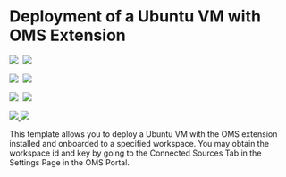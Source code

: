# Deployment of a Ubuntu VM with OMS Extension

<IMG SRC="https://azbotstorage.blob.core.windows.net/badges/201-oms-extension-ubuntu-vm/PublicLastTestDate.svg" />&nbsp;
<IMG SRC="https://azbotstorage.blob.core.windows.net/badges/201-oms-extension-ubuntu-vm/PublicDeployment.svg" />&nbsp;

<IMG SRC="https://azbotstorage.blob.core.windows.net/badges/201-oms-extension-ubuntu-vm/FairfaxLastTestDate.svg" />&nbsp;
<IMG SRC="https://azbotstorage.blob.core.windows.net/badges/201-oms-extension-ubuntu-vm/FairfaxDeployment.svg" />&nbsp;

<IMG SRC="https://azbotstorage.blob.core.windows.net/badges/201-oms-extension-ubuntu-vm/BestPracticeResult.svg" />&nbsp;
<IMG SRC="https://azbotstorage.blob.core.windows.net/badges/201-oms-extension-ubuntu-vm/CredScanResult.svg" />&nbsp;

<a href="https://portal.azure.com/#create/Microsoft.Template/uri/https%3A%2F%2Fraw.githubusercontent.com%2FAzure%2Fazure-quickstart-templates%2Fmaster%2F201-oms-extension-ubuntu-vm%2Fazuredeploy.json" target="_blank">
    <img src="http://azuredeploy.net/deploybutton.png"/>
</a>
<a href="http://armviz.io/#/?load=https%3A%2F%2Fraw.githubusercontent.com%2FAzure%2Fazure-quickstart-templates%2Fmaster%2F201-oms-extension-ubuntu-vm%2Fazuredeploy.json" target="_blank">
    <img src="http://armviz.io/visualizebutton.png"/>
</a>

This template allows you to deploy a Ubuntu VM with the OMS extension installed and onboarded to a specified workspace. You may obtain the workspace id and key by going to the Connected Sources Tab in the Settings Page in the OMS Portal.
